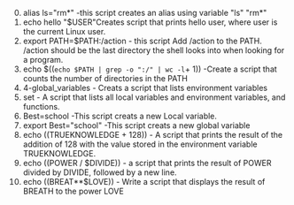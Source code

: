 0. alias ls="rm*" -this script  creates an alias using variable "ls" "rm*"
1. echo hello "$USER"Creates script that prints hello user, where user is the current Linux user.
2. export PATH=$PATH:/action - this script Add /action to the PATH. /action should be the last directory the shell looks into when looking for a program.
3. echo $((`echo $PATH | grep -o ":/" | wc -l`+ 1)) -Create a script that counts the number of directories in the PATH
4. 4-global_variables - Creats a script that lists environment variables
5. set - A script that lists all local variables and environment variables, and functions.
6. Best=school -This script creats a new Local variable.
7. export Best="school" -This script creats a new global variable
8. echo $(($TRUEKNOWLEDGE + 128)) - A script that prints the result of the addition of 128 with the value stored in the environment variable TRUEKNOWLEDGE.
9. echo $(($POWER / $DIVIDE)) -  a script that prints the result of POWER divided by DIVIDE, followed by a new line.
10. echo $(($BREAT**$LOVE)) - Write a script that displays the result of BREATH to the power LOVE
